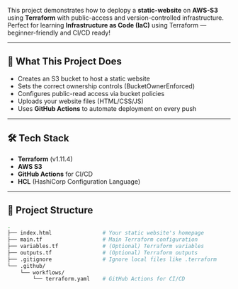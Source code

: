 This project demonstrates how to deplopy a **static-website** on  **AWS-S3** using **Terraform** with public-access and version-controlled infrastructure. Perfect for learning **Infrastructure as Code (IaC)** using Terraform — beginner-friendly and CI/CD ready!

---

## 🚀 What This Project Does

- Creates an S3 bucket to host a static website
- Sets the correct ownership controls (BucketOwnerEnforced)
- Configures public-read access via bucket policies
- Uploads your website files (HTML/CSS/JS)
- Uses **GitHub Actions** to automate deployment on every push

---

## 🛠️ Tech Stack

- **Terraform** (v1.11.4)
- **AWS S3**
- **GitHub Actions** for CI/CD
- **HCL** (HashiCorp Configuration Language)

---

## 📁 Project Structure

```bash
.
├── index.html                # Your static website's homepage
├── main.tf                   # Main Terraform configuration
├── variables.tf              # (Optional) Terraform variables
├── outputs.tf                # (Optional) Terraform outputs
├── .gitignore                # Ignore local files like .terraform
└── .github/
    └── workflows/
        └── terraform.yaml    # GitHub Actions for CI/CD
